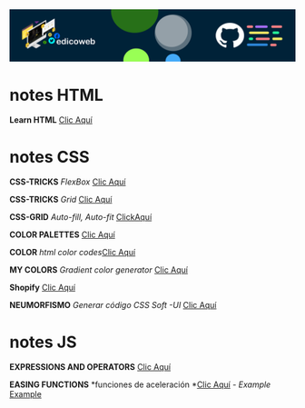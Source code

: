 
<img src="https://github.com/edicoweb/notes/blob/main/eb.png" alt="CSS 2020">

# notes HTML

**Learn HTML** [Clic Aquí](https://www.w3schools.com/html/default.asp)

# notes CSS

**CSS-TRICKS** *FlexBox* [Clic Aquí](https://css-tricks.com/snippets/css/a-guide-to-flexbox/)

**CSS-TRICKS** *Grid* [Clic Aquí](https://css-tricks.com/snippets/css/complete-guide-grid/)

**CSS-GRID** *Auto-fill, Auto-fit* [ClickAquí](https://css-tricks.com/auto-sizing-columns-css-grid-auto-fill-vs-auto-fit/)

**COLOR PALETTES** [Clic Aquí](https://colorhunt.co/)

**COLOR** *html color codes*[Clic Aquí](https://htmlcolorcodes.com/)

**MY COLORS** *Gradient color generator* [Clic Aquí](https://mycolor.space/)

**Shopify** [Clic Aquí](https://polaris.shopify.com/design/design)

**NEUMORFISMO** *Generar código CSS Soft -UI* [Clic Aquí](https://neumorphism.io/#e0e0e0)

# notes JS

**EXPRESSIONS AND OPERATORS** [Clic Aquí](https://developer.mozilla.org/en-US/docs/Web/JavaScript/Guide/Expressions_and_Operators)

**EASING FUNCTIONS** *funciones de aceleración *[Clic Aquí](https://easings.net/) - *Example* [Example](https://cubic-bezier.com/#.17,.67,.83,.67)
